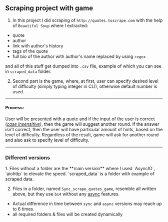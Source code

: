 <h2>Scraping project with game</h2>

1. In this project I did scraping of `http://quotes.toscrape.com` with the help of `Beautiful Soup` where I extracted:
- quote
- author
- link with author's history
- tags of the quote
- full bio of the author with author's name replaced by using `regex`

and all of this stuff get dumped into `.csv` file, example of which you can see in
`scraped_data` folder.

2. Second part is the game, where, at first, user can specify desired level of difficulty
(simply typing integer in CLI), otherwise default number is used.

<hr>
<h4>Process:</h4>
  User will be presented with a quote and if the input of the user is correct (<ins><i>case insensitive</i></ins>),
  then the game will suggest another round. If the answer isn't correct, then the user will have
  particular amount of hints, based on the level of difficulty. Regardless of the result, game will
  ask for another round and also ask to specify level of difficulty.
<hr>

<h3>Different versions</h3>
1. Files without a folder are the **main version** where I used `AsyncIO`, `aiohttp` to elevate the speed. `scraped_data`
  is a folder with example of scraped data.
  
2. Files in a folder, named `Sync_scrape_quotes_game`, resemble all written above, but they use
   `bs4` without any <ins>async</ins> features.

- Actual difference in time between `sync` and `async` versions may reach up to 6 times.
- all required folders & files will be created dynamically
